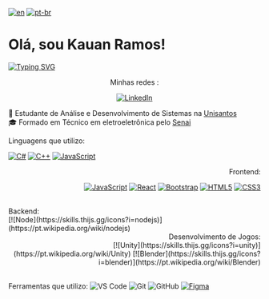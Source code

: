[![en](https://img.shields.io/badge/lang-en-red.svg)](https://github.com/Kauan231/Kauan231/blob/main/README.md)
[![pt-br](https://img.shields.io/badge/lang-pt--br-green.svg)](https://github.com/Kauan231/Kauan231/blob/main/README.pt-br.md)

<h1> Olá, sou Kauan Ramos! </h1>

[![Typing SVG](https://readme-typing-svg.herokuapp.com?font=Fira+Code&size=15&pause=1000&color=000000&multiline=false&repeat=false&random=false&height=50&lines=Desenvolvedor+de+Jogos%2FBackend)](https://git.io/typing-svg)

<div align='center'>
Minhas redes :

[![LinkedIn](https://img.shields.io/badge/LinkedIn-0077B5?style=for-the-badge&logo=linkedin&logoColor=white)](https://www.linkedin.com/in/kauan-ramos/)
</div>

:blue_book: Estudante de Análise e Desenvolvimento de Sistemas na <a href="https://www.unisantos.br/" /> Unisantos </a>
<br>
:mortar_board: Formado em Técnico em eletroeletrônica pelo <a href="https://santos.sp.senai.br/" /> Senai </a>

<div align='left'>
  Linguagens que utilizo:
    
  <br>
  
  [![C#](https://skills.thijs.gg/icons?i=cs)](https://pt.wikipedia.org/wiki/C_Sharp)
  [![C++](https://skills.thijs.gg/icons?i=cpp)](https://pt.wikipedia.org/wiki/C%2B%2B)
  [![JavaScript](https://skills.thijs.gg/icons?i=js)](https://pt.wikipedia.org/wiki/JavaScript)

</div>

<div align='right'>
  Frontend:
  
  <br>
  
  [![JavaScript](https://skills.thijs.gg/icons?i=js)](https://pt.wikipedia.org/wiki/JavaScript)
  [![React](https://skills.thijs.gg/icons?i=react)](https://pt.wikipedia.org/wiki/React)
  [![Bootstrap](https://skills.thijs.gg/icons?i=bootstrap)](https://pt.wikipedia.org/wiki/CSS3)
  [![HTML5](https://skills.thijs.gg/icons?i=html)](https://pt.wikipedia.org/wiki/HTML5)
  [![CSS3](https://skills.thijs.gg/icons?i=css)](https://pt.wikipedia.org/wiki/CSS3)
  
</div>

  <br>

<div align='left'>
Backend:
<br>
[![Node](https://skills.thijs.gg/icons?i=nodejs)](https://pt.wikipedia.org/wiki/nodejs)
</div>

<div align='right'>
Desenvolvimento de Jogos:
<br>
[![Unity](https://skills.thijs.gg/icons?i=unity)](https://pt.wikipedia.org/wiki/Unity)
[![Blender](https://skills.thijs.gg/icons?i=blender)](https://pt.wikipedia.org/wiki/Blender)
</div>

<br>

Ferramentas que utilizo:
![VS Code](https://img.shields.io/badge/VS%20Code-007acc?style=for-the-badge&logo=visual-studio-code&logoColor=white)
![Git](https://img.shields.io/badge/Git-f05032?style=for-the-badge&logo=git&logoColor=white)
![GitHub](https://img.shields.io/badge/GitHub-181717?style=for-the-badge&logo=github&logoColor=white)
[![Figma](https://skills.thijs.gg/icons?i=figma)](https://pt.wikipedia.org/wiki/figma)
